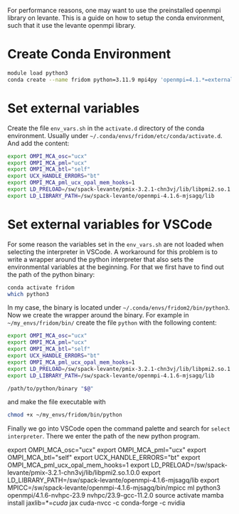 For performance reasons, one may want to use the preinstalled openmpi library on levante. This is a guide on how to setup the conda environment, such that it use the levante openmpi library.

# Create Conda Environment

```bash
module load python3
conda create --name fridom python=3.11.9 mpi4py 'openmpi=4.1.*=external_*' cupy 'netcdf4=*=mpi_openmpi*'
```

# Set external variables
Create the file `env_vars.sh` in the `activate.d` directory of the conda environment. Usually under `~/.conda/envs/fridom/etc/conda/activate.d`. And add the content:
```bash
export OMPI_MCA_osc="ucx"
export OMPI_MCA_pml="ucx"
export OMPI_MCA_btl="self"
export UCX_HANDLE_ERRORS="bt"
export OMPI_MCA_pml_ucx_opal_mem_hooks=1
export LD_PRELOAD=/sw/spack-levante/pmix-3.2.1-chn3vj/lib/libpmi2.so.1.0.0
export LD_LIBRARY_PATH=/sw/spack-levante/openmpi-4.1.6-mjsagq/lib 
```
# Set external variables for VSCode
For some reason the variables set in the `env_vars.sh` are not loaded when selecting the interpreter in VSCode. A workaround for this problem is to write a wrapper around the python interpreter that also sets the environmental variables at the beginning. For that we first have to find out the path of the python binary:
```bash
conda activate fridom
which python3
```
In my case, the binary is located under `~/.conda/envs/fridom2/bin/python3`. Now we create the wrapper around the binary. For example in `~/my_envs/fridom/bin/` create the file `python` with the following content:
```bash
export OMPI_MCA_osc="ucx"
export OMPI_MCA_pml="ucx"
export OMPI_MCA_btl="self"
export UCX_HANDLE_ERRORS="bt"
export OMPI_MCA_pml_ucx_opal_mem_hooks=1
export LD_PRELOAD=/sw/spack-levante/pmix-3.2.1-chn3vj/lib/libpmi2.so.1.0.0
export LD_LIBRARY_PATH=/sw/spack-levante/openmpi-4.1.6-mjsagq/lib 

/path/to/python/binary "$@"
```
and make the file executable with 
```bash
chmod +x ~/my_envs/fridom/bin/python
```
Finally we go into VSCode open the command palette and search for `select interpreter`. There we enter the path of the new python program.




export OMPI_MCA_osc="ucx"
export OMPI_MCA_pml="ucx"
export OMPI_MCA_btl="self"
export UCX_HANDLE_ERRORS="bt"
export OMPI_MCA_pml_ucx_opal_mem_hooks=1
export LD_PRELOAD=/sw/spack-levante/pmix-3.2.1-chn3vj/lib/libpmi2.so.1.0.0
export LD_LIBRARY_PATH=/sw/spack-levante/openmpi-4.1.6-mjsagq/lib
export MPICC=/sw/spack-levante/openmpi-4.1.6-mjsagq/bin/mpicc
ml python3 openmpi/4.1.6-nvhpc-23.9 nvhpc/23.9-gcc-11.2.0
source activate
mamba install jaxlib=*=*cuda* jax cuda-nvcc -c conda-forge -c nvidia